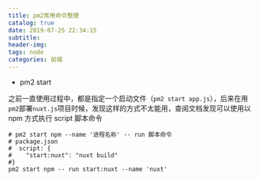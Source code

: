```yaml
---
title: pm2常用命令整理
catalog: true
date: 2019-07-25 22:34:15
subtitle:
header-img:
tags: node
categories: 前端
---
```


- pm2 start

之前一直使用过程中，都是指定一个启动文件（`pm2 start app.js`），后来在用`pm2`部署`nuxt.js`项目时候，发现这样的方式不太能用，查阅文档发现可以使用以 npm 方式执行 script 脚本命令

```shell
# pm2 start npm --name '进程名称' -- run 脚本命令
# package.json
#  script: {
#    "start:nuxt": "nuxt build"
#}
pm2 start npm -- run start:nuxt --name 'nuxt'
```
